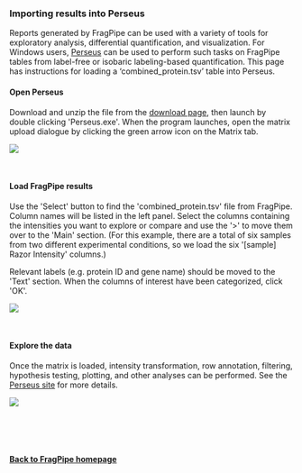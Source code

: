 ### Importing results into Perseus

Reports generated by FragPipe can be used with a variety of tools for exploratory analysis, differential quantification, and visualization.
For Windows users, [Perseus](http://coxdocs.org/doku.php?id=perseus:start) can be used to perform such tasks on FragPipe tables from label-free or isobaric labeling-based quantification.
This page has instructions for loading a ‘combined_protein.tsv’ table into Perseus.



#### Open Perseus
Download and unzip the file from the [download page](http://coxdocs.org/doku.php?id=perseus:common:download_and_installation), then launch by double clicking 'Perseus.exe'. When the program launches, open the matrix upload dialogue by clicking the green arrow icon on the Matrix tab.

![](https://raw.githubusercontent.com/Nesvilab/FragPipe/gh-pages/images/perseus_home.png)

<br>


#### Load FragPipe results
Use the 'Select' button to find the 'combined_protein.tsv' file from FragPipe. Column names will be listed in the left panel. Select the columns containing the intensities you want to explore or compare and use the '>' to move them over to the 'Main' section. (For this example, there are a total of six samples from two different experimental conditions, so we load the six '[sample] Razor Intensity' columns.)

Relevant labels (e.g. protein ID and gene name) should be moved to the 'Text' section. When the columns of interest have been categorized, click 'OK'.

![](https://raw.githubusercontent.com/Nesvilab/FragPipe/gh-pages/images/perseus_load-combined-protein.png)

<br>

#### Explore the data
Once the matrix is loaded, intensity transformation, row annotation, filtering, hypothesis testing, plotting, and other analyses can be performed. See the [Perseus site](http://coxdocs.org/doku.php?id=perseus:start) for more details.

![](https://raw.githubusercontent.com/Nesvilab/FragPipe/gh-pages/images/perseus_example-analysis.png)

<br>
<br>
<br>

#### [Back to FragPipe homepage](https://fragpipe.nesvilab.org/)
